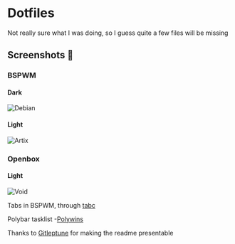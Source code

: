 
<h1>Dotfiles</h1>
<p >Not really sure what I was doing, so I guess quite a few files will be missing  </p>

## Screenshots 🌺

### BSPWM

#### Dark

![Debian](/Debian/Screenshots/1622234974.png?raw=true "BSPWM")
#### Light

![Artix](/Screenshots/tabbed.png?raw=true "BSPWM")</br>
### Openbox
#### Light

![Void](/Screenshots/openbox.png?raw=true "Openbox")

<p>Tabs in BSPWM, through <a href="https://gist.github.com/jpentland/468a42c172eb607bb950f5d00606312c">tabc</a></p>
<p>Polybar tasklist -<a href="https://github.com/tam-carre/polywins">Polywins</a></p>
<p> Thanks to <a href="https://github.com/Gitleptune">Gitleptune</a> for making the readme presentable</p>
